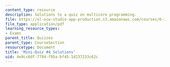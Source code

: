 ```yaml
---
content_type: resource
description: Solutions to a quiz on multicore programming.
file: https://ol-ocw-studio-app-production.s3.amazonaws.com/courses/6-189-multicore-programming-primer-january-iap-2007/4e9cc6df7794f95abf451d237233c62c_quiz4_soln.pdf
file_type: application/pdf
learning_resource_types:
- Exams
parent_title: Quizzes
parent_type: CourseSection
resourcetype: Document
title: 'Mini-Quiz #4 Solutions'
uid: 4e9cc6df-7794-f95a-bf45-1d237233c62c
---
```

